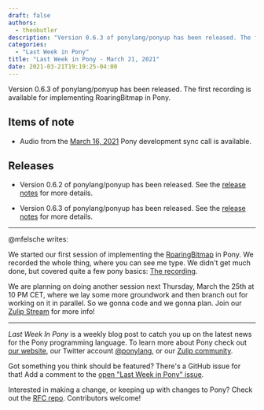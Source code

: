 ```yaml
---
draft: false
authors:
  - theobutler
description: "Version 0.6.3 of ponylang/ponyup has been released. The first recording is available for implementing RoaringBitmap in Pony."
categories:
  - "Last Week in Pony"
title: "Last Week in Pony - March 21, 2021"
date: 2021-03-21T19:19:25-04:00
---
```


Version 0.6.3 of ponylang/ponyup has been released. The first recording is available for implementing RoaringBitmap in Pony.
<!-- more -->

## Items of note

- Audio from the [March 16, 2021](https://sync-recordings.ponylang.io/r/2021_03_16.m4a) Pony development sync call is available.

## Releases

- Version 0.6.2 of ponylang/ponyup has been released.
See the [release notes](https://github.com/ponylang/ponyup/releases/tag/0.6.2) for more details.

- Version 0.6.3 of ponylang/ponyup has been released.
See the [release notes](https://github.com/ponylang/ponyup/releases/tag/0.6.3) for more details.

---

@mfelsche writes:

We started our first session of implementing the [RoaringBitmap](https://www.roaringbitmap.org/) in Pony. We recorded the whole thing, where you can see me type. We didn't get much done, but covered quite a few pony basics: [The recording](https://sync-recordings.ponylang.io/roaring-bitmap/2021_03_18.mp4).

We are planning on doing another session next Thursday, March the 25th at 10 PM CET, where we lay some more groundwork and then branch out for working on it in parallel. So we gonna code and we gonna plan. Join our [Zulip Stream](https://ponylang.zulipchat.com/#narrow/stream/190363-projects/topic/RoaringBitmap) for more info!

---

_Last Week In Pony_ is a weekly blog post to catch you up on the latest news for the Pony programming language. To learn more about Pony check out [our website](https://ponylang.io), our Twitter account [@ponylang](https://twitter.com/ponylang), or our [Zulip community](https://ponylang.zulipchat.com).

Got something you think should be featured? There's a GitHub issue for that! Add a comment to the [open "Last Week in Pony" issue](https://github.com/ponylang/ponylang.github.io/issues?q=is%3Aissue+is%3Aopen+label%3Alast-week-in-pony).

Interested in making a change, or keeping up with changes to Pony? Check out the [RFC repo](https://github.com/ponylang/rfcs). Contributors welcome!
